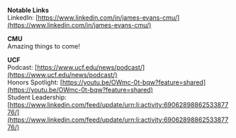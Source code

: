 **Notable Links**  
LinkedIn: [https://www.linkedin.com/in/james-evans-cmu/](https://www.linkedin.com/in/james-evans-cmu/)  
  
**CMU**  
Amazing things to come!  
  
**UCF**  
Podcast: [https://www.ucf.edu/news/podcast/](https://www.ucf.edu/news/podcast/)    
Honors Spotlight: [https://youtu.be/OWmc-0t-bqw?feature=shared](https://youtu.be/OWmc-0t-bqw?feature=shared)  
Student Leadership: [https://www.linkedin.com/feed/update/urn:li:activity:6906289886253387776/](https://www.linkedin.com/feed/update/urn:li:activity:6906289886253387776/)
